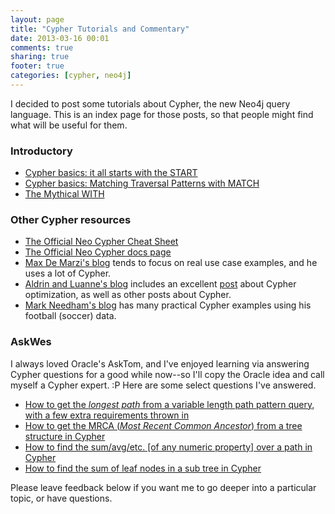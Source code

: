 ```yaml
---
layout: page
title: "Cypher Tutorials and Commentary"
date: 2013-03-16 00:01
comments: true
sharing: true
footer: true
categories: [cypher, neo4j]
---
```

I decided to post some tutorials about Cypher, the new Neo4j query language. This is an index page for those posts, so that people might find what will be useful for them.

### Introductory
* [Cypher basics: it all starts with the START](/cypher-it-all-starts-with-the-start/)
* [Cypher basics: Matching Traversal Patterns with MATCH](/cypher-matching-traversal-patterns-with-match/)
* [The Mythical WITH](/the-mythical-with-neo4js-cypher-query-language/)

### Other Cypher resources
* [The Official Neo Cypher Cheat Sheet](http://neo4j.org/resources/cypher)
* [The Official Neo Cypher docs page](http://docs.neo4j.org/chunked/snapshot/cypher-query-lang.html)
* [Max De Marzi's blog](http://maxdemarzi.com/category/cypher/) tends to focus on real use case examples, and he uses a lot of Cypher.
* [Aldrin and Luanne's blog](http://thought-bytes.blogspot.com/) includes an excellent [post](http://thought-bytes.blogspot.com/2013/01/optimizing-neo4j-cypher-queries.html) about Cypher optimization, as well as other posts about Cypher.
* [Mark Needham's blog](http://www.markhneedham.com/blog/tag/cypher/) has many practical Cypher examples using his football (soccer) data.

### AskWes
I always loved Oracle's AskTom, and I've enjoyed learning via answering Cypher questions for a good while now--so I'll copy the Oracle idea and call myself a Cypher expert. :P Here are some select questions I've answered.

* [How to get the *longest path* from a variable length path pattern query, with a few extra requirements thrown in](/cypher-longest-path/)
* [How to get the MRCA (*Most Recent Common Ancestor*) from a tree structure in Cypher](/cypher-most-recent-common-ancestor/)
* [How to find the sum/avg/etc. [of any numeric property] over a path in Cypher](/cypher-finding-the-sum-over-a-path/)
* [How to find the sum of leaf nodes in a sub tree in Cypher](/cypher-summing-data-up-a-tree-leaf-nodes/)


Please leave feedback below if you want me to go deeper into a particular topic, or have questions.
